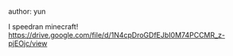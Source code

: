 author: yun

I speedran minecraft!
https://drive.google.com/file/d/1N4cpDroGDfEJbI0M74PCCMR_z-pjEOjc/view
